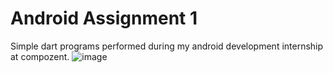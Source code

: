 # Android Assignment 1
Simple dart programs performed during my android development internship at compozent.
![image](https://github.com/user-attachments/assets/c3d80db0-1856-4379-9ce7-6c204764f29d)
